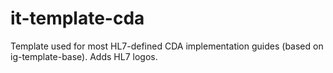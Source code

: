 # it-template-cda
Template used for most HL7-defined CDA implementation guides (based on ig-template-base).  Adds HL7 logos.

